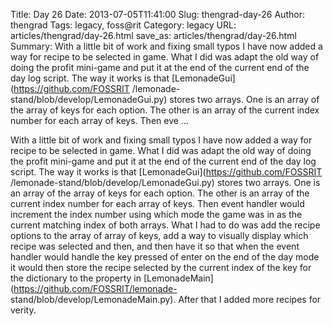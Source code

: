 Title: Day 26
Date: 2013-07-05T11:41:00
Slug: thengrad-day-26
Author: thengrad
Tags: legacy, foss@rit
Category: legacy
URL: articles/thengrad/day-26.html
save_as: articles/thengrad/day-26.html
Summary: With a little bit of work and fixing small typos I have now added a way for recipe to be selected in game. What I did was adapt the old way of doing the profit mini-game and put it at the end of the current end of the day log script. The way it works is that [LemonadeGui](https://github.com/FOSSRIT /lemonade-stand/blob/develop/LemonadeGui.py) stores two arrays. One is an array of the array of keys for each option. The other is an array of the current index number for each array of keys. Then eve ... 

With a little bit of work and fixing small typos I have now added a way for
recipe to be selected in game. What I did was adapt the old way of doing the
profit mini-game and put it at the end of the current end of the day log
script. The way it works is that [LemonadeGui](https://github.com/FOSSRIT
/lemonade-stand/blob/develop/LemonadeGui.py) stores two arrays. One is an
array of the array of keys for each option. The other is an array of the
current index number for each array of keys. Then event handler would
increment the index number using which mode the game was in as the current
matching index of both arrays. What I had to do was add the recipe options to
the array of array of keys, add a way to visually display which recipe was
selected and then, and then have it so that when the event handler would
handle the key pressed of enter on the end of the day mode it would then store
the recipe selected by the current index of the key for the dictionary to the
property in [LemonadeMain](https://github.com/FOSSRIT/lemonade-
stand/blob/develop/LemonadeMain.py). After that I added more recipes for
verity.

